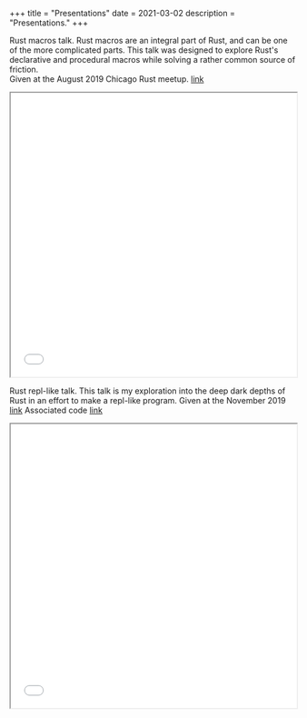 +++
title = "Presentations"
date =  2021-03-02
description = "Presentations."
+++


Rust macros talk. Rust macros are an integral part of Rust, and can be one of the more complicated parts. 
This talk was designed to explore Rust's declarative and procedural macros while solving a rather common source of friction.
<br>
Given at the August 2019 Chicago Rust meetup. [link](https://www.meetup.com/Chicago-Rust-Meetup/events/263849534/)
<iframe src="../rust_macros.html" width="100%" height="500px">
</iframe>


Rust repl-like talk.
This talk is my exploration into the deep dark depths of Rust in an effort to make a repl-like program.
Given at the November 2019 [link](https://www.meetup.com/Chicago-Rust-Meetup/events/266237535/)
Associated code [link](https://github.com/TKGgunter/tg_notebook)
<iframe src="../rust_repl.html" width="100%" height="500px">
</iframe>



